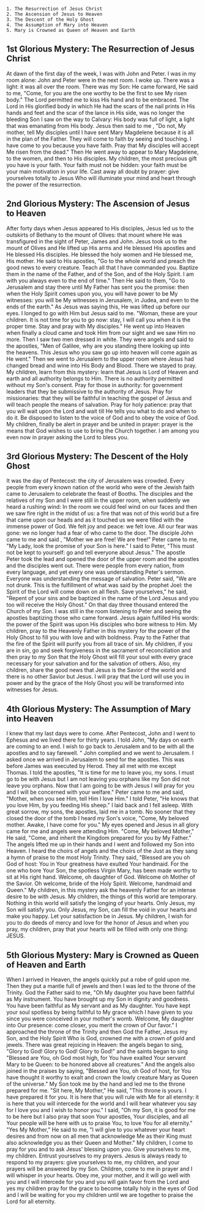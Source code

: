 	1. The Resurrection of Jesus Christ
	2. The Ascension of Jesus to Heaven
	3. The Descent of the Holy Ghost
	4. The Assumption of Mary into Heaven
	5. Mary is Crowned as Queen of Heaven and Earth

## 1st Glorious Mystery: The Resurrection of Jesus Christ
At dawn of the first day of the week, I was with John and Peter. I was in my room alone: John and Peter were in the next room. I woke up. There was a light: it was all over the room. There was my Son: He came forward, He said to me, "Come, for you are the one worthy to be the first to see My risen body." The Lord permitted me to kiss His hand and to be embraced. The Lord in His glorified body in which He had the scars of the nail prints in His hands and feet and the scar of the lance in His side, was no longer the bleeding Son I saw on the way to Calvary: His body was full of light, a light that was emanating from His body. Jesus then said to me , "Do not, My mother, tell My disciples until I have sent Mary Magdelene because it is all in the plan of the Father. They will come to faith by seeing and touching. I have come to you because you have faith. Pray that My disciples will accept Me risen from the dead." Then He went away to appear to Mary Magdelene, to the women, and then to His disciples.
My children, the most precious gift you have is your faith. Your faith must not be hidden: your faith must be your main motivation in your life. Cast away all doubt by prayer: give yourselves totally to Jesus Who will illuminate your mind and heart through the power of the resurrection.

## 2nd Glorious Mystery: The Ascension of Jesus to Heaven
After forty days when Jesus appeared to His disciples, Jesus led us to the outskirts of Bethany to the mount of Olives: that mount where He was transfigured in the sight of Peter, James and John. Jesus took us to the mount of Olives and He lifted up His arms and He blessed His apostles and He blessed His disciples. He blessed the holy women and He blessed me, His mother. He said to His apostles, "Go to the whole world and preach the good news to every creature. Teach all that I have commanded you. Baptize them in the name of the Father, and of the Son, and of the Holy Spirit. I am with you always even to the end of time." Then He said to them, "Go to Jerusalem and stay there until My Father has sent you the promise: then when the Holy Spirit comes upon you, you will have power to be My witnesses: you will be My witnesses in Jerusalem, in Judea, and even to the ends of the earth." As Jesus was saying this, He was lifted up before our eyes. I longed to go with Him but Jesus said to me. "Woman, these are your children. It is not time for you to go now: stay, I will call you when it is the proper time. Stay and pray with My disciples." He went up into Heaven when finally a cloud came and took Him from our sight and we saw Him no more. Then I saw two men dressed in white. They were angels and said to the apostles, "Men of Galilee, why are you standing there looking up into the heavens. This Jesus who you saw go up into heaven will come again as He went." Then we went to Jerusalem to the upper room where Jesus had changed bread and wine into His Body and Blood. There we stayed to pray.
My children, learn from this mystery: learn that Jesus is Lord of Heaven and earth and all authority belongs to Him. There is no authority permitted without my Son's consent. Pray for those in authority: for government leaders that they be submissive to the authority of Jesus. Pray for missionaries: that they will be faithful in teaching the gospel of Jesus and will teach people the means of salvation. Pray for holy patience: pray that you will wait upon the Lord and wait till He tells you what to do and when to do it. Be disposed to listen to the voice of God and to obey the voice of God. My children, finally be alert in prayer and be united in prayer: prayer is the means that God wishes to use to bring the Church together. I am among you even now in prayer asking the Lord to bless you.

## 3rd Glorious Mystery: The Descent of the Holy Ghost
It was the day of Pentecost: the city of Jerusalem was crowded. Every people from every known nation of the world who were of the Jewish faith came to Jerusalem to celebrate the feast of Booths. The disciples and the relatives of my Son and I were still in the upper room, when suddenly we heard a rushing wind: In the room we could feel wind on our faces and then we saw fire right in the midst of us: a fire that was not of this world but a fire that came upon our heads and as it touched us we were filled with the immense power of God. We felt joy and peace: we felt love. All our fear was gone: we no longer had a fear of who came to the door. The disciple John came to me and said , "Mother we are free! We are free!" Peter came to me, "My Lady, look the promise of your Son is here." I said to Peter, "This must not be kept to yourself: go and tell everyone about Jesus." The apostle Peter took the lead and opened the door of the upper room and the apostles and the disciples went out. There were people from every nation, from every language, and yet every one was understanding Peter's sermon. Everyone was understanding the message of salvation. Peter said, "We are not drunk. This is the fulfillment of what was said by the prophet Joel: the Spirit of the Lord will come down on all flesh. Save yourselves," he said, "Repent of your sins and be baptized in the name of the Lord Jesus and you too will receive the Holy Ghost." On that day three thousand entered the Church of my Son. I was still in the room listening to Peter and seeing the apostles baptizing those who came forward. Jesus again fulfilled His words: the power of the Spirit was upon His disciples who bore witness to Him.
My children, pray to the Heavenly Father in this mystery for the power of the Holy Ghost to fill you with love and with boldness. Pray to the Father that the fire of the Spirit will purify you from all trace of sin. My children, if you are in sin, go and seek forgiveness in the sacrament of reconciliation and then pray to my Son that the Holy Ghost will fill your soul with every grace necessary for your salvation and for the salvation of others. Also, my children, share the good news that Jesus is the Savior of the world and there is no other Savior but Jesus. I will pray that the Lord will use you in power and by the grace of the Holy Ghost you will be transformed into witnesses for Jesus.

## 4th Glorious Mystery: The Assumption of Mary into Heaven
I knew that my last days were to come. After Pentecost, John and I went to Ephesus and we lived there for thirty years. I told John, "My days on earth are coming to an end. I wish to go back to Jerusalem and to be with all the apostles and to say farewell. " John complied and we went to Jerusalem. I asked once we arrived in Jerusalem to send for the apostles. This was before James was executed by Herod. They all met with me except Thomas. I told the apostles, "It is time for me to leave you, my sons. I must go to be with Jesus but I am not leaving you orphans like my Son did not leave you orphans. Now that I am going to be with Jesus I will pray for you and I will be concerned with your welfare." Peter came to me and said, "Mother, when you see Him, tell Him I love Him." I told Peter, "He knows that you love Him, by you feeding His sheep." I laid back and I fell asleep. With great sorrow, my sons, the apostles, laid me in a tomb. No sooner that they closed the door of the tomb I heard my Son's voice, "Come, My beloved mother. Awake, I have come for you." My eyes opened and Jesus in all glory came for me and angels were attending Him. "Come, My beloved Mother," He said, "Come, and inherit the Kingdom prepared for you by My Father." The angels lifted me up in their hands and I went and followed my Son into Heaven. I heard the choirs of angels and the choirs of the Just as they sang a hymn of praise to the most Holy Trinity. They said, "Blessed are you oh God of host: You in Your greatness have exulted Your handmaid. For the one who bore Your Son, the spotless Virgin Mary, has been made worthy to sit at His right hand. Welcome, oh daughter of God. Welcome oh Mother of the Savior. Oh welcome, bride of the Holy Spirit. Welcome, handmaid and Queen."
My children, in this mystery ask the heavenly Father for an intense desire to be with Jesus. My children, the things of this world are temporary. Nothing in this world will satisfy the longing of your hearts. Only Jesus, my Son will satisfy you. Only Jesus, my Son, can fill the void in your hearts and make you happy. Let your satisfaction be in Jesus. My children, I wish for you to do deeds of mercy and love for the honor of Jesus and when you pray, my children, pray that your hearts will be filled with only one thing: JESUS.

## 5th Glorious Mystery: Mary is Crowned as Queen of Heaven and Earth
When I arrived in Heaven, the angels quickly put a robe of gold upon me. Then they put a mantle full of jewels and then I was led to the throne of the Trinity. God the Father said to me, "Oh My daughter you have been faithful as My instrument. You have brought up my Son in dignity and goodness. You have been faithful as My servant and as My daughter. You have kept your soul spotless by being faithful to My grace which I have given to you since you were conceived in your mother's womb. Welcome, My daughter into Our presence: come closer, you merit the crown of Our favor." I approached the throne of the Trinity and then God the Father, Jesus my Son, and the Holy Spirit Who is God, crowned me with a crown of gold and jewels. There was great rejoicing in Heaven: the angels began to sing, "Glory to God! Glory to God! Glory to God!" and the saints began to sing "Blessed are You, oh God most high, for You have exalted Your servant Mary to be Queen: to be honored above all creatures." And the angels also joined in the praises by saying, "Blessed are You, oh God of host, for You have thought it worthy to exalt and crown the lowly creature Mary as Queen of the universe." My Son took me by the hand and led me to the throne prepared for me. "Sit here, My Mother," He said, "This throne is yours. I have prepared it for you. It is here that you will rule with Me for all eternity: it is here that you will intercede for the world and I will hear whatever you say for I love you and I wish to honor you." I said, "Oh my Son, it is good for me to be here but I also pray that soon Your apostles, Your disciples, and all Your people will be here with us to praise You, to love You for all eternity." "Yes My Mother," He said to me, "I will give to you whatever your heart desires and from now on all men that acknowledge Me as their King must also acknowledge you as their Queen and Mother."
My children, I come to pray for you and to ask Jesus' blessing upon you. Give yourselves to me, my children. Entrust yourselves to my prayers. Jesus is always ready to respond to my prayers: give yourselves to me, my children, and your prayers will be answered by my Son. Children, come to me in prayer and I will whisper in your hearts. Obey me, your mother, and it will go well with you and I will intercede for you and you will gain favor from the Lord and yes my children pray for the grace to become totally holy in the eyes of God and I will be waiting for you my children until we are together to praise the Lord for all eternity.
